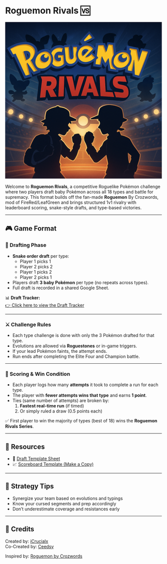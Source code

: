 
# Roguemon Rivals 🆚

![Roguemon Rivals Banner](resources/roguemon_rivals_banner.png)

Welcome to **Roguemon Rivals**, a competitive Roguelike Pokémon challenge where two players draft baby Pokémon across all 18 types and battle for supremacy. This format builds off the fan-made **Roguemon** By Crozwords, mod of FireRed/LeafGreen and brings structured 1v1 rivalry with leaderboard scoring, snake-style drafts, and type-based victories.

---

## 🎮 Game Format

### 🧬 Drafting Phase
- **Snake order draft** per type:
  - Player 1 picks 1
  - Player 2 picks 2
  - Player 1 picks 2
  - Player 2 picks 1
- Players draft **3 baby Pokémon** per type (no repeats across types).
- Full draft is recorded in a shared Google Sheet.

📊 **Draft Tracker:**  
[👉 Click here to view the Draft Tracker](https://docs.google.com/spreadsheets/d/1G84KmMYkxTKnaFUwMx1JH2rcPc4vGFONExM2cCNFI4g/edit?usp=sharing)

---

### ⚔️ Challenge Rules

- Each type challenge is done with only the 3 Pokémon drafted for that type.
- Evolutions are allowed via **Roguestones** or in-game triggers.
- If your lead Pokémon faints, the attempt ends.
- Run ends after completing the Elite Four and Champion battle.

---

### 🧮 Scoring & Win Condition

- Each player logs how many **attempts** it took to complete a run for each type.
- The player with **fewer attempts wins that type** and earns **1 point**.
- Ties (same number of attempts) are broken by:
  1. **Fastest real-time run** (if timed)
  2. Or simply ruled a draw (0.5 points each)

✅ First player to win the majority of types (best of 18) wins the **Roguemon Rivals Series**.

---

## 📁 Resources

- 📝 [Draft Template Sheet](https://docs.google.com/spreadsheets/d/1G84KmMYkxTKnaFUwMx1JH2rcPc4vGFONExM2cCNFI4g/edit?usp=sharing)
- 📈 [Scoreboard Template (Make a Copy)](https://docs.google.com/spreadsheets/d/1AbWa4WPAQiyzlvI2I5l_m0M3YqE-ZPL32wDu0jRsoHI/copy)

---

## 🧠 Strategy Tips

- Synergize your team based on evolutions and typings
- Know your cursed segments and prep accordingly
- Don’t underestimate coverage and resistances early

---

## 👾 Credits

Created by: [iCrucialx](https://twitch.tv/icrucialx)  
Co-Created by: [Ceedsy](https://twitch.tv/ceedsy) 

Inspired by: [Roguemon by Crozwords](https://github.com/Crozwords/Roguemon)
